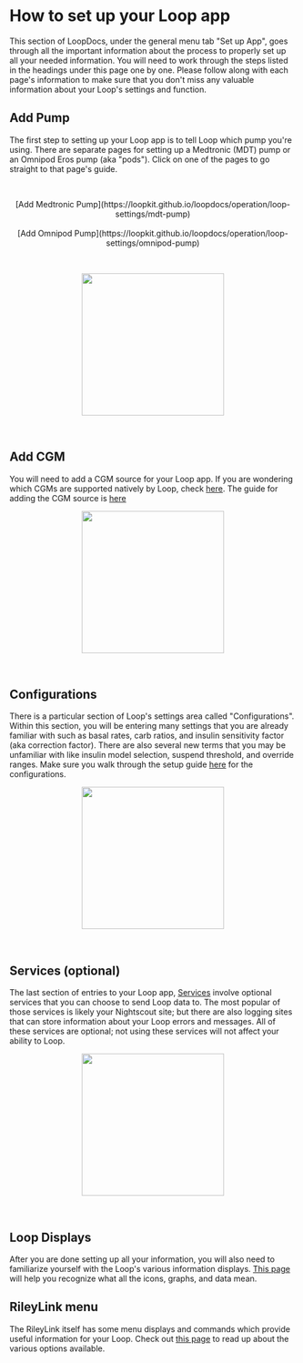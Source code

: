 # How to set up your Loop app

This section of LoopDocs, under the general menu tab "Set up App", goes through all the important information about the process to properly set up all your needed information. You will need to work through the steps listed in the headings under this page one by one. Please follow along with each page's information to make sure that you don't miss any valuable information about your Loop's settings and function.

## Add Pump

The first step to setting up your Loop app is to tell Loop which pump you're using. There are separate pages for setting up a Medtronic (MDT) pump or an Omnipod Eros pump (aka "pods"). Click on one of the pages to go straight to that page's guide.

</br>
<p align="center">
[Add Medtronic Pump](https://loopkit.github.io/loopdocs/operation/loop-settings/mdt-pump)</br></br>
[Add Omnipod Pump](https://loopkit.github.io/loopdocs/operation/loop-settings/omnipod-pump)
</p></br>

<p align="center">
<img src="../img/pick-pump.png" width="250">
</p></br>

## Add CGM

You will need to add a CGM source for your Loop app. If you are wondering which CGMs are supported natively by Loop, check [here](https://loopkit.github.io/loopdocs/setup/requirements/cgm/). The guide for adding the CGM source is [here](https://loopkit.github.io/loopdocs/operation/loop-settings/cgm/)

<p align="center">
<img src="../img/add-cgm-main.jpeg" width="250">
</p></br>

## Configurations

There is a particular section of Loop's settings area called "Configurations". Within this section, you will be entering many settings that you are already familiar with such as basal rates, carb ratios, and insulin sensitivity factor (aka correction factor). There are also several new terms that you may be unfamiliar with like insulin model selection, suspend threshold, and override ranges. Make sure you walk through the setup guide [here](https://loopkit.github.io/loopdocs/operation/loop-settings/configurations/) for the configurations.

<p align="center">
<img src="../img/overview.jpg" width="250">
</p></br>

## Services (optional)

The last section of entries to your Loop app, [Services](https://loopkit.github.io/loopdocs/operation/loop-settings/services) involve optional services that you can choose to send Loop data to. The most popular of those services is likely your Nightscout site; but there are also logging sites that can store information about your Loop errors and messages. All of these services are optional; not using these services will not affect your ability to Loop.

<p align="center">
<img src="../img/overview-services.jpg" width="250">
</p></br>

## Loop Displays

After you are done setting up all your information, you will also need to familiarize yourself with the Loop's various information displays. [This page](https://loopkit.github.io/loopdocs/operation/loop-settings/displays/) will help you recognize what all the icons, graphs, and data mean.

## RileyLink menu

The RileyLink itself has some menu displays and commands which provide useful information for your Loop. Check out [this page](https://loopkit.github.io/loopdocs/operation/loop-settings/rileylink) to read up about the various options available.



